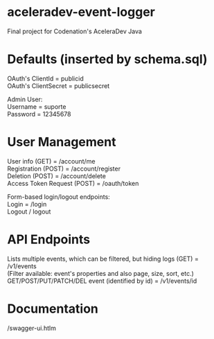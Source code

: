 # aceleradev-event-logger
Final project for Codenation's AceleraDev Java  
  
# Defaults (inserted by schema.sql)
OAuth's ClientId = publicid  
OAuth's ClientSecret = publicsecret  
  
Admin User:  
Username = suporte  
Password = 12345678
  
# User Management
User info (GET) = /account/me  
Registration (POST) = /account/register  
Deletion (POST) = /account/delete  
Access Token Request (POST) = /oauth/token  
  
Form-based login/logout endpoints:  
Login = /login  
Logout / logout
  
# API Endpoints
Lists multiple events, which can be filtered, but hiding logs (GET) = /v1/events  
(Filter available: event's properties and also page, size, sort, etc.)
GET/POST/PUT/PATCH/DEL event (identified by id) = /v1/events/id  
  
# Documentation
/swagger-ui.htlm
